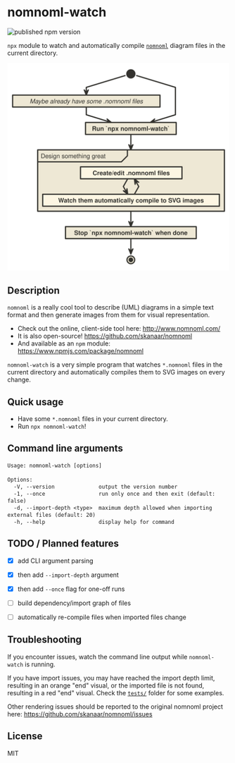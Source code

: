 # nomnoml-watch

![published npm version](https://img.shields.io/npm/v/nomnoml-watch?style=plastic)

`npx` module to watch and automatically compile [`nomnoml`](http://www.nomnoml.com/) diagram files in the current directory.

![usage flow](./flow.svg)


## Description

`nomnoml` is a really cool tool to describe (UML) diagrams in a simple text format and then generate images from them for visual representation.

* Check out the online, client-side tool here: http://www.nomnoml.com/
* It is also open-source! https://github.com/skanaar/nomnoml
* And available as an `npm` module: https://www.npmjs.com/package/nomnoml

`nomnoml-watch` is a very simple program that watches `*.nomnoml` files in the current directory and automatically compiles them to SVG images on every change.


## Quick usage

* Have some `*.nomnoml` files in your current directory.
* Run `npx nomnoml-watch`!


## Command line arguments

```
Usage: nomnoml-watch [options]

Options:
  -V, --version              output the version number
  -1, --once                 run only once and then exit (default: false)
  -d, --import-depth <type>  maximum depth allowed when importing external files (default: 20)
  -h, --help                 display help for command
```


## TODO / Planned features

- [x] add CLI argument parsing
- [x] then add `--import-depth` argument
- [x] then add `--once` flag for one-off runs
- [ ] build dependency/import graph of files
- [ ] automatically re-compile files when imported files change


## Troubleshooting

If you encounter issues, watch the command line output while `nomnoml-watch` is running.

If you have import issues, you may have reached the import depth limit, resulting in an orange "end" visual, or the imported file is not found, resulting in a red "end" visual. Check the [`tests/`](tests/) folder for some examples.

Other rendering issues should be reported to the original nomnoml project here: https://github.com/skanaar/nomnoml/issues


## License

MIT
